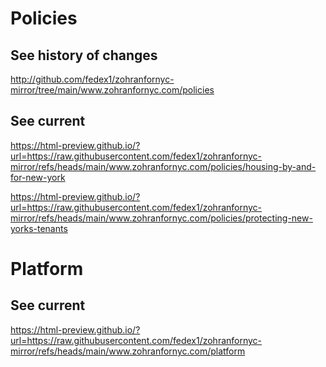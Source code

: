 # Policies

## See history of changes
http://github.com/fedex1/zohranfornyc-mirror/tree/main/www.zohranfornyc.com/policies

## See current
https://html-preview.github.io/?url=https://raw.githubusercontent.com/fedex1/zohranfornyc-mirror/refs/heads/main/www.zohranfornyc.com/policies/housing-by-and-for-new-york

https://html-preview.github.io/?url=https://raw.githubusercontent.com/fedex1/zohranfornyc-mirror/refs/heads/main/www.zohranfornyc.com/policies/protecting-new-yorks-tenants

# Platform
## See current
https://html-preview.github.io/?url=https://raw.githubusercontent.com/fedex1/zohranfornyc-mirror/refs/heads/main/www.zohranfornyc.com/platform
